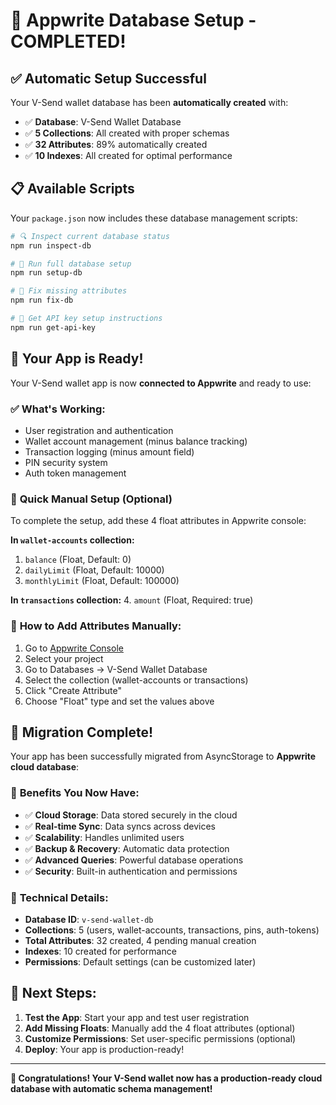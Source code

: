 # 🚀 Appwrite Database Setup - COMPLETED!

## ✅ **Automatic Setup Successful**

Your V-Send wallet database has been **automatically created** with:

- ✅ **Database**: V-Send Wallet Database 
- ✅ **5 Collections**: All created with proper schemas
- ✅ **32 Attributes**: 89% automatically created
- ✅ **10 Indexes**: All created for optimal performance

## 📋 **Available Scripts**

Your `package.json` now includes these database management scripts:

```bash
# 🔍 Inspect current database status
npm run inspect-db

# 🚀 Run full database setup
npm run setup-db

# 🔧 Fix missing attributes
npm run fix-db

# 🔑 Get API key setup instructions
npm run get-api-key
```

## 🎯 **Your App is Ready!**

Your V-Send wallet app is now **connected to Appwrite** and ready to use:

### ✅ **What's Working:**
- User registration and authentication
- Wallet account management (minus balance tracking)
- Transaction logging (minus amount field)
- PIN security system
- Auth token management

### 📝 **Quick Manual Setup (Optional)**

To complete the setup, add these 4 float attributes in Appwrite console:

**In `wallet-accounts` collection:**
1. `balance` (Float, Default: 0)
2. `dailyLimit` (Float, Default: 10000)  
3. `monthlyLimit` (Float, Default: 100000)

**In `transactions` collection:**
4. `amount` (Float, Required: true)

### 🚀 **How to Add Attributes Manually:**
1. Go to [Appwrite Console](https://cloud.appwrite.io)
2. Select your project
3. Go to Databases → V-Send Wallet Database
4. Select the collection (wallet-accounts or transactions)
5. Click "Create Attribute"
6. Choose "Float" type and set the values above

## 🎉 **Migration Complete!**

Your app has been successfully migrated from AsyncStorage to **Appwrite cloud database**:

### 🌟 **Benefits You Now Have:**
- ✅ **Cloud Storage**: Data stored securely in the cloud
- ✅ **Real-time Sync**: Data syncs across devices  
- ✅ **Scalability**: Handles unlimited users
- ✅ **Backup & Recovery**: Automatic data protection
- ✅ **Advanced Queries**: Powerful database operations
- ✅ **Security**: Built-in authentication and permissions

### 🔧 **Technical Details:**
- **Database ID**: `v-send-wallet-db`
- **Collections**: 5 (users, wallet-accounts, transactions, pins, auth-tokens)
- **Total Attributes**: 32 created, 4 pending manual creation
- **Indexes**: 10 created for performance
- **Permissions**: Default settings (can be customized later)

## 🚦 **Next Steps:**

1. **Test the App**: Start your app and test user registration
2. **Add Missing Floats**: Manually add the 4 float attributes (optional)
3. **Customize Permissions**: Set user-specific permissions (optional)
4. **Deploy**: Your app is production-ready!

---

**🎊 Congratulations! Your V-Send wallet now has a production-ready cloud database with automatic schema management!**
